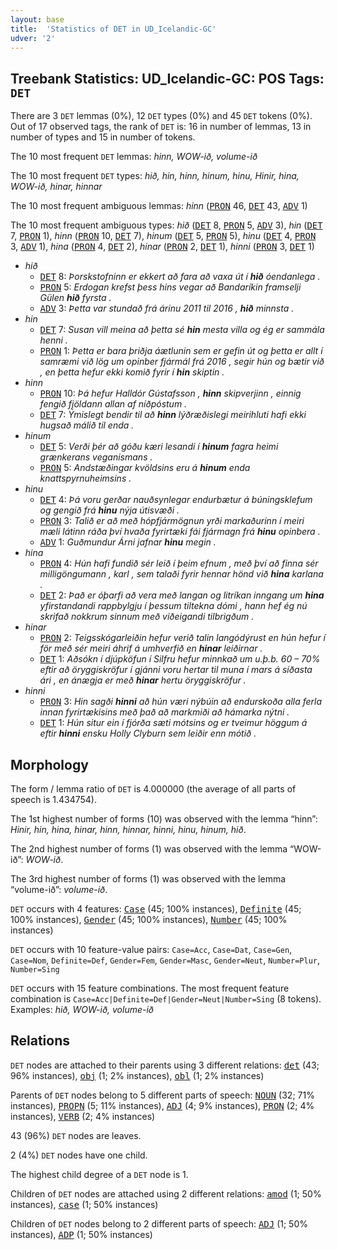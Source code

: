 ```yaml
---
layout: base
title:  'Statistics of DET in UD_Icelandic-GC'
udver: '2'
---
```


## Treebank Statistics: UD_Icelandic-GC: POS Tags: `DET`

There are 3 `DET` lemmas (0%), 12 `DET` types (0%) and 45 `DET` tokens (0%).
Out of 17 observed tags, the rank of `DET` is: 16 in number of lemmas, 13 in number of types and 15 in number of tokens.

The 10 most frequent `DET` lemmas: <em>hinn, WOW-ið, volume-ið</em>

The 10 most frequent `DET` types:  <em>hið, hin, hinn, hinum, hinu, Hinir, hina, WOW-ið, hinar, hinnar</em>

The 10 most frequent ambiguous lemmas: <em>hinn</em> (<tt><a href="is_gc-pos-PRON.html">PRON</a></tt> 46, <tt><a href="is_gc-pos-DET.html">DET</a></tt> 43, <tt><a href="is_gc-pos-ADV.html">ADV</a></tt> 1)

The 10 most frequent ambiguous types:  <em>hið</em> (<tt><a href="is_gc-pos-DET.html">DET</a></tt> 8, <tt><a href="is_gc-pos-PRON.html">PRON</a></tt> 5, <tt><a href="is_gc-pos-ADV.html">ADV</a></tt> 3), <em>hin</em> (<tt><a href="is_gc-pos-DET.html">DET</a></tt> 7, <tt><a href="is_gc-pos-PRON.html">PRON</a></tt> 1), <em>hinn</em> (<tt><a href="is_gc-pos-PRON.html">PRON</a></tt> 10, <tt><a href="is_gc-pos-DET.html">DET</a></tt> 7), <em>hinum</em> (<tt><a href="is_gc-pos-DET.html">DET</a></tt> 5, <tt><a href="is_gc-pos-PRON.html">PRON</a></tt> 5), <em>hinu</em> (<tt><a href="is_gc-pos-DET.html">DET</a></tt> 4, <tt><a href="is_gc-pos-PRON.html">PRON</a></tt> 3, <tt><a href="is_gc-pos-ADV.html">ADV</a></tt> 1), <em>hina</em> (<tt><a href="is_gc-pos-PRON.html">PRON</a></tt> 4, <tt><a href="is_gc-pos-DET.html">DET</a></tt> 2), <em>hinar</em> (<tt><a href="is_gc-pos-PRON.html">PRON</a></tt> 2, <tt><a href="is_gc-pos-DET.html">DET</a></tt> 1), <em>hinni</em> (<tt><a href="is_gc-pos-PRON.html">PRON</a></tt> 3, <tt><a href="is_gc-pos-DET.html">DET</a></tt> 1)


* <em>hið</em>
  * <tt><a href="is_gc-pos-DET.html">DET</a></tt> 8: <em>Þorskstofninn er ekkert að fara að vaxa út í <b>hið</b> óendanlega .</em>
  * <tt><a href="is_gc-pos-PRON.html">PRON</a></tt> 5: <em>Erdogan krefst þess hins vegar að Bandaríkin framselji Gülen <b>hið</b> fyrsta .</em>
  * <tt><a href="is_gc-pos-ADV.html">ADV</a></tt> 3: <em>Þetta var stundað frá árinu 2011 til 2016 , <b>hið</b> minnsta .</em>
* <em>hin</em>
  * <tt><a href="is_gc-pos-DET.html">DET</a></tt> 7: <em>Susan vill meina að þetta sé <b>hin</b> mesta villa og ég er sammála henni .</em>
  * <tt><a href="is_gc-pos-PRON.html">PRON</a></tt> 1: <em>Þetta er bara þriðja áætlunin sem er gefin út og þetta er allt í samræmi við lög um opinber fjármál frá 2016 , segir hún og bætir við , en þetta hefur ekki komið fyrir í <b>hin</b> skiptin .</em>
* <em>hinn</em>
  * <tt><a href="is_gc-pos-PRON.html">PRON</a></tt> 10: <em>Þá hefur Halldór Gústafsson , <b>hinn</b> skipverjinn , einnig fengið fjöldann allan af níðpóstum .</em>
  * <tt><a href="is_gc-pos-DET.html">DET</a></tt> 7: <em>Ýmislegt bendir til að <b>hinn</b> lýðræðislegi meirihluti hafi ekki hugsað málið til enda .</em>
* <em>hinum</em>
  * <tt><a href="is_gc-pos-DET.html">DET</a></tt> 5: <em>Verði þér að góðu kæri lesandi í <b>hinum</b> fagra heimi grænkerans veganismans .</em>
  * <tt><a href="is_gc-pos-PRON.html">PRON</a></tt> 5: <em>Andstæðingar kvöldsins eru á <b>hinum</b> enda knattspyrnuheimsins .</em>
* <em>hinu</em>
  * <tt><a href="is_gc-pos-DET.html">DET</a></tt> 4: <em>Þá voru gerðar nauðsynlegar endurbætur á búningsklefum og gengið frá <b>hinu</b> nýja útisvæði .</em>
  * <tt><a href="is_gc-pos-PRON.html">PRON</a></tt> 3: <em>Talið er að með hópfjármögnun yrði markaðurinn í meiri mæli látinn ráða því hvaða fyrirtæki fái fjármagn frá <b>hinu</b> opinbera .</em>
  * <tt><a href="is_gc-pos-ADV.html">ADV</a></tt> 1: <em>Guðmundur Árni jafnar <b>hinu</b> megin .</em>
* <em>hina</em>
  * <tt><a href="is_gc-pos-PRON.html">PRON</a></tt> 4: <em>Hún hafi fundið sér leið í þeim efnum , með því að finna sér milligöngumann , karl , sem talaði fyrir hennar hönd við <b>hina</b> karlana .</em>
  * <tt><a href="is_gc-pos-DET.html">DET</a></tt> 2: <em>Það er óþarfi að vera með langan og litríkan inngang um <b>hina</b> yfirstandandi rappbylgju í þessum tiltekna dómi , hann hef ég nú skrifað nokkrum sinnum með viðeigandi tilbrigðum .</em>
* <em>hinar</em>
  * <tt><a href="is_gc-pos-PRON.html">PRON</a></tt> 2: <em>Teigsskógarleiðin hefur verið talin langódýrust en hún hefur í för með sér meiri áhrif á umhverfið en <b>hinar</b> leiðirnar .</em>
  * <tt><a href="is_gc-pos-DET.html">DET</a></tt> 1: <em>Aðsókn í djúpköfun í Silfru hefur minnkað um u.þ.b. 60 – 70% eftir að öryggiskröfur í gjánni voru hertar til muna í mars á síðasta ári , en ánægja er með <b>hinar</b> hertu öryggiskröfur .</em>
* <em>hinni</em>
  * <tt><a href="is_gc-pos-PRON.html">PRON</a></tt> 3: <em>Hin sagði <b>hinni</b> að hún væri nýbúin að endurskoða alla ferla innan fyrirtækisins með það að markmiði að hámarka nýtni .</em>
  * <tt><a href="is_gc-pos-DET.html">DET</a></tt> 1: <em>Hún situr ein í fjórða sæti mótsins og er tveimur höggum á eftir <b>hinni</b> ensku Holly Clyburn sem leiðir enn mótið .</em>

## Morphology

The form / lemma ratio of `DET` is 4.000000 (the average of all parts of speech is 1.434754).

The 1st highest number of forms (10) was observed with the lemma “hinn”: <em>Hinir, hin, hina, hinar, hinn, hinnar, hinni, hinu, hinum, hið</em>.

The 2nd highest number of forms (1) was observed with the lemma “WOW-ið”: <em>WOW-ið</em>.

The 3rd highest number of forms (1) was observed with the lemma “volume-ið”: <em>volume-ið</em>.

`DET` occurs with 4 features: <tt><a href="is_gc-feat-Case.html">Case</a></tt> (45; 100% instances), <tt><a href="is_gc-feat-Definite.html">Definite</a></tt> (45; 100% instances), <tt><a href="is_gc-feat-Gender.html">Gender</a></tt> (45; 100% instances), <tt><a href="is_gc-feat-Number.html">Number</a></tt> (45; 100% instances)

`DET` occurs with 10 feature-value pairs: `Case=Acc`, `Case=Dat`, `Case=Gen`, `Case=Nom`, `Definite=Def`, `Gender=Fem`, `Gender=Masc`, `Gender=Neut`, `Number=Plur`, `Number=Sing`

`DET` occurs with 15 feature combinations.
The most frequent feature combination is `Case=Acc|Definite=Def|Gender=Neut|Number=Sing` (8 tokens).
Examples: <em>hið, WOW-ið, volume-ið</em>


## Relations

`DET` nodes are attached to their parents using 3 different relations: <tt><a href="is_gc-dep-det.html">det</a></tt> (43; 96% instances), <tt><a href="is_gc-dep-obj.html">obj</a></tt> (1; 2% instances), <tt><a href="is_gc-dep-obl.html">obl</a></tt> (1; 2% instances)

Parents of `DET` nodes belong to 5 different parts of speech: <tt><a href="is_gc-pos-NOUN.html">NOUN</a></tt> (32; 71% instances), <tt><a href="is_gc-pos-PROPN.html">PROPN</a></tt> (5; 11% instances), <tt><a href="is_gc-pos-ADJ.html">ADJ</a></tt> (4; 9% instances), <tt><a href="is_gc-pos-PRON.html">PRON</a></tt> (2; 4% instances), <tt><a href="is_gc-pos-VERB.html">VERB</a></tt> (2; 4% instances)

43 (96%) `DET` nodes are leaves.

2 (4%) `DET` nodes have one child.

The highest child degree of a `DET` node is 1.

Children of `DET` nodes are attached using 2 different relations: <tt><a href="is_gc-dep-amod.html">amod</a></tt> (1; 50% instances), <tt><a href="is_gc-dep-case.html">case</a></tt> (1; 50% instances)

Children of `DET` nodes belong to 2 different parts of speech: <tt><a href="is_gc-pos-ADJ.html">ADJ</a></tt> (1; 50% instances), <tt><a href="is_gc-pos-ADP.html">ADP</a></tt> (1; 50% instances)


